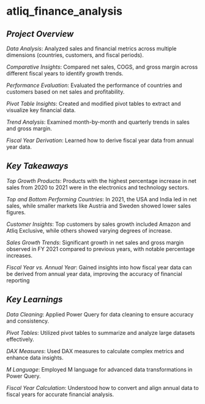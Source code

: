 # atliq_finance_analysis

## *Project Overview*

*Data Analysis*: Analyzed sales and financial metrics across multiple dimensions (countries, customers, and fiscal periods).

*Comparative Insights*: Compared net sales, COGS, and gross margin across different fiscal years to identify growth trends.

*Performance Evaluation*: Evaluated the performance of countries and customers based on net sales and profitability.

*Pivot Table Insights*: Created and modified pivot tables to extract and visualize key financial data.

*Trend Analysis*: Examined month-by-month and quarterly trends in sales and gross margin.

*Fiscal Year Derivation*: Learned how to derive fiscal year data from annual year data.

## *Key Takeaways*

*Top Growth Products*: Products with the highest percentage increase in net sales from 2020 to 2021 were in the electronics and technology sectors.

*Top and Bottom Performing Countries*: In 2021, the USA and India led in net sales, while smaller markets like Austria and Sweden showed lower sales figures.

*Customer Insights*: Top customers by sales growth included Amazon and Atliq Exclusive, while others showed varying degrees of increase.

*Sales Growth Trends*: Significant growth in net sales and gross margin observed in FY 2021 compared to previous years, with notable percentage increases.

*Fiscal Year vs. Annual Year*: Gained insights into how fiscal year data can be derived from annual year data, improving the accuracy of financial reporting

## *Key Learnings*

*Data Cleaning*: Applied Power Query for data cleaning to ensure accuracy and consistency.

*Pivot Tables*: Utilized pivot tables to summarize and analyze large datasets effectively.

*DAX Measures*: Used DAX measures to calculate complex metrics and enhance data insights.

*M Language*: Employed M language for advanced data transformations in Power Query.

*Fiscal Year Calculation*: Understood how to convert and align annual data to fiscal years for accurate financial analysis.
